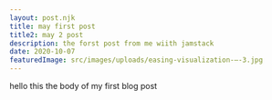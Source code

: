 ```yaml
---
layout: post.njk
title: may first post
title2: may 2 post
description: the forst post from me wiith jamstack
date: 2020-10-07
featuredImage: src/images/uploads/easing-visualization-–-3.jpg
---
```



hello this the body of my first blog post